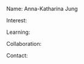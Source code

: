 Name: Anna-Katharina Jung

Interest: 

Learning:

Collaboration:

Contact:
<!---
AnKaJu/AnKaJu is a ✨ special ✨ repository because its `README.md` (this file) appears on your GitHub profile.
You can click the Preview link to take a look at your changes.
--->
